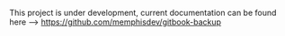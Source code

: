 This project is under development, current documentation can be found here --> https://github.com/memphisdev/gitbook-backup
